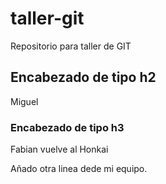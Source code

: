 # taller-git
Repositorio para taller de GIT
## Encabezado de tipo h2
Miguel 
### Encabezado de tipo h3
Fabian vuelve al Honkai

Añado otra linea dede mi equipo.